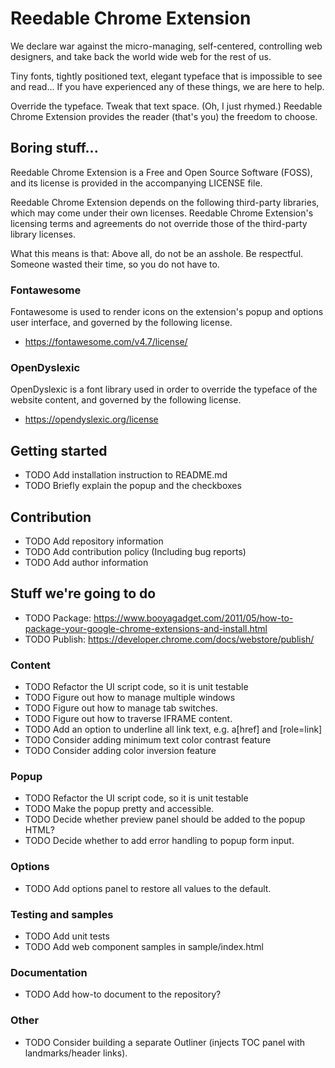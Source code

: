 # Reedable Chrome Extension

We declare war against the micro-managing, self-centered, controlling web
designers, and take back the world wide web for the rest of us.

Tiny fonts, tightly positioned text, elegant typeface that is impossible to
see and read... If you have experienced any of these things, we are here
to help.

Override the typeface. Tweak that text space. (Oh, I just rhymed.)
Reedable Chrome Extension provides the reader (that's you) the freedom
to choose.


## Boring stuff...

Reedable Chrome Extension is a Free and Open Source Software (FOSS), and its
license is provided in the accompanying LICENSE file.

Reedable Chrome Extension depends on the following third-party libraries, which
may come under their own licenses. Reedable Chrome Extension's licensing terms
and agreements do not override those of the third-party library licenses.

What this means is that: Above all, do not be an asshole. Be respectful.
Someone wasted their time, so you do not have to.

### Fontawesome

Fontawesome is used to render icons on the extension's popup and options user
interface, and governed by the following license.

- https://fontawesome.com/v4.7/license/

### OpenDyslexic

OpenDyslexic is a font library used in order to override the typeface of the
website content, and governed by the following license.

- https://opendyslexic.org/license


## Getting started

- TODO Add installation instruction to README.md
- TODO Briefly explain the popup and the checkboxes


## Contribution

- TODO Add repository information
- TODO Add contribution policy (Including bug reports)
- TODO Add author information


## Stuff we're going to do

- TODO Package: https://www.booyagadget.com/2011/05/how-to-package-your-google-chrome-extensions-and-install.html
- TODO Publish: https://developer.chrome.com/docs/webstore/publish/

### Content

- TODO Refactor the UI script code, so it is unit testable
- TODO Figure out how to manage multiple windows
- TODO Figure out how to manage tab switches.
- TODO Figure out how to traverse IFRAME content.
- TODO Add an option to underline all link text, e.g. a[href] and [role=link]
- TODO Consider adding minimum text color contrast feature
- TODO Consider adding color inversion feature

### Popup

- TODO Refactor the UI script code, so it is unit testable
- TODO Make the popup pretty and accessible.
- TODO Decide whether preview panel should be added to the popup HTML?
- TODO Decide whether to add error handling to popup form input.

### Options

- TODO Add options panel to restore all values to the default.

### Testing and samples

- TODO Add unit tests
- TODO Add web component samples in sample/index.html

### Documentation

- TODO Add how-to document to the repository?

### Other

- TODO Consider building a separate Outliner (injects TOC panel with landmarks/header links).
